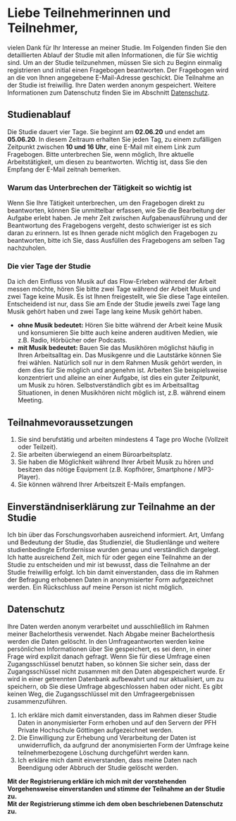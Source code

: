 # Liebe Teilnehmerinnen und Teilnehmer,

vielen Dank für Ihr Interesse an meiner Studie. Im Folgenden finden Sie den detaillierten Ablauf der Studie mit allen Informationen, die für Sie wichtig sind. Um an der Studie teilzunehmen, müssen Sie sich zu Beginn einmalig registrieren und initial einen Fragebogen beantworten. Der Fragebogen wird an die von Ihnen angegebene E-Mail-Adresse geschickt. Die Teilnahme an der Studie ist freiwillig. Ihre Daten werden anonym gespeichert. Weitere Informationen zum Datenschutz finden Sie im Abschnitt [Datenschutz](#datenschutz).

## Studienablauf

Die Studie dauert vier Tage. Sie beginnt am **02.06.20** und endet am **05.06.20**. In diesem Zeitraum erhalten Sie jeden Tag, zu einem zufälligen Zeitpunkt zwischen **10 und 16 Uhr**, eine E-Mail mit einem Link zum Fragebogen. Bitte unterbrechen Sie, wenn möglich, Ihre aktuelle Arbeitstätigkeit, um diesen zu beantworten. Wichtig ist, dass Sie den Empfang der E-Mail zeitnah bemerken.

### Warum das Unterbrechen der Tätigkeit so wichtig ist

Wenn Sie Ihre Tätigkeit unterbrechen, um den Fragebogen direkt zu beantworten, können Sie unmittelbar erfassen, wie Sie die Bearbeitung der Aufgabe erlebt haben. Je mehr Zeit zwischen Aufgabenausführung und der Beantwortung des Fragebogens vergeht, desto schwieriger ist es sich daran zu erinnern. Ist es Ihnen gerade nicht möglich den Fragebogen zu beantworten, bitte ich Sie, dass Ausfüllen des Fragebogens am selben Tag nachzuholen.

### Die vier Tage der Studie

Da ich den Einfluss von Musik auf das Flow-Erleben während der Arbeit messen möchte, hören Sie bitte zwei Tage während der Arbeit Musik und zwei Tage keine Musik. Es ist Ihnen freigestellt, wie Sie diese Tage einteilen. Entscheidend ist nur, dass Sie am Ende der Studie jeweils zwei Tage lang Musik gehört haben und zwei Tage lang keine Musik gehört haben.

- **ohne Musik bedeutet:** Hören Sie bitte während der Arbeit keine Musik und konsumieren Sie bitte auch keine anderen auditiven Medien, wie z.B. Radio, Hörbücher oder Podcasts.
- **mit Musik bedeutet:** Bauen Sie das Musikhören möglichst häufig in Ihren Arbeitsalltag ein. Das Musikgenre und die Lautstärke können Sie frei wählen. Natürlich soll nur in dem Rahmen Musik gehört werden, in dem dies für Sie möglich und angenehm ist. Arbeiten Sie beispielsweise konzentriert und alleine an einer Aufgabe, ist dies ein guter Zeitpunkt, um Musik zu hören. Selbstverständlich gibt es im Arbeitsalltag Situationen, in denen Musikhören nicht möglich ist, z.B. während einem Meeting.

## Teilnahmevoraussetzungen

1. Sie sind berufstätig und arbeiten mindestens 4 Tage pro Woche (Vollzeit oder Teilzeit).
1. Sie arbeiten überwiegend an einem Büroarbeitsplatz.
1. Sie haben die Möglichkeit während Ihrer Arbeit Musik zu hören und besitzen das nötige Equipment (z.B. Kopfhörer, Smartphone / MP3-Player).
1. Sie können während Ihrer Arbeitszeit E-Mails empfangen.

## Einverständniserklärung zur Teilnahme an der Studie

Ich bin über das Forschungsvorhaben ausreichend informiert. Art, Umfang und Bedeutung der Studie, das Studienziel, die Studienlänge und weitere studienbedingte Erfordernisse wurden genau und verständlich dargelegt. Ich hatte ausreichend Zeit, mich für oder gegen eine Teilnahme an der Studie zu entscheiden und mir ist bewusst, dass die Teilnahme an der Studie freiwillig erfolgt. Ich bin damit einverstanden, dass die im Rahmen der Befragung erhobenen Daten in anonymisierter Form aufgezeichnet werden. Ein Rückschluss auf meine Person ist nicht möglich.

## Datenschutz

Ihre Daten werden anonym verarbeitet und ausschließlich im Rahmen meiner Bachelorthesis verwendet. Nach Abgabe meiner Bachelorthesis werden die Daten gelöscht. In den Umfrageantworten werden keine persönlichen Informationen über Sie gespeichert, es sei denn, in einer Frage wird explizit danach gefragt. Wenn Sie für diese Umfrage einen Zugangsschlüssel benutzt haben, so können Sie sicher sein, dass der Zugangsschlüssel nicht zusammen mit den Daten abgespeichert wurde. Er wird in einer getrennten Datenbank aufbewahrt und nur aktualisiert, um zu speichern, ob Sie diese Umfrage abgeschlossen haben oder nicht. Es gibt keinen Weg, die Zugangsschlüssel mit den Umfrageergebnissen zusammenzuführen.

1. Ich erkläre mich damit einverstanden, dass im Rahmen dieser Studie Daten in anonymisierter Form erhoben und auf den Servern der PFH Private Hochschule Göttingen aufgezeichnet werden.
1. Die Einwilligung zur Erhebung und Verarbeitung der Daten ist unwiderruflich, da aufgrund der anonymisierten Form der Umfrage keine teilnehmerbezogene Löschung durchgeführt werden kann.
1. Ich erkläre mich damit einverstanden, dass meine Daten nach Beendigung oder Abbruch der Studie gelöscht werden.

**Mit der Registrierung erkläre ich mich mit der vorstehenden Vorgehensweise einverstanden und stimme der Teilnahme an der Studie zu.**  
**Mit der Registrierung stimme ich dem oben beschriebenen Datenschutz zu.**
